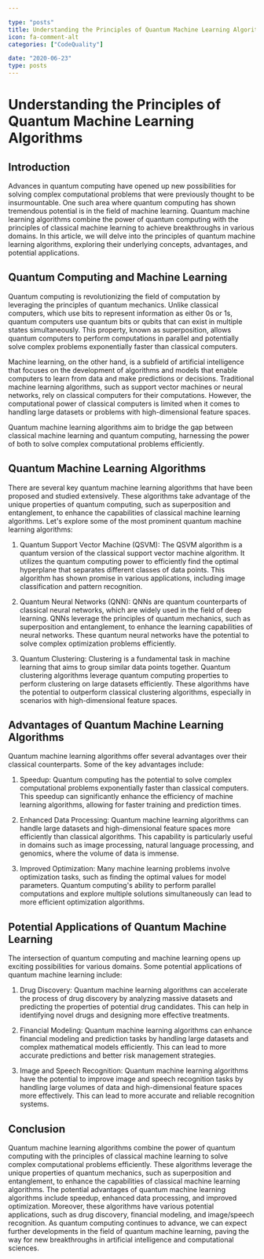 ```yaml
---

type: "posts"
title: Understanding the Principles of Quantum Machine Learning Algorithms
icon: fa-comment-alt
categories: ["CodeQuality"]

date: "2020-06-23"
type: posts
---
```





# Understanding the Principles of Quantum Machine Learning Algorithms

## Introduction

Advances in quantum computing have opened up new possibilities for solving complex computational problems that were previously thought to be insurmountable. One such area where quantum computing has shown tremendous potential is in the field of machine learning. Quantum machine learning algorithms combine the power of quantum computing with the principles of classical machine learning to achieve breakthroughs in various domains. In this article, we will delve into the principles of quantum machine learning algorithms, exploring their underlying concepts, advantages, and potential applications.

## Quantum Computing and Machine Learning

Quantum computing is revolutionizing the field of computation by leveraging the principles of quantum mechanics. Unlike classical computers, which use bits to represent information as either 0s or 1s, quantum computers use quantum bits or qubits that can exist in multiple states simultaneously. This property, known as superposition, allows quantum computers to perform computations in parallel and potentially solve complex problems exponentially faster than classical computers.

Machine learning, on the other hand, is a subfield of artificial intelligence that focuses on the development of algorithms and models that enable computers to learn from data and make predictions or decisions. Traditional machine learning algorithms, such as support vector machines or neural networks, rely on classical computers for their computations. However, the computational power of classical computers is limited when it comes to handling large datasets or problems with high-dimensional feature spaces.

Quantum machine learning algorithms aim to bridge the gap between classical machine learning and quantum computing, harnessing the power of both to solve complex computational problems efficiently.

## Quantum Machine Learning Algorithms

There are several key quantum machine learning algorithms that have been proposed and studied extensively. These algorithms take advantage of the unique properties of quantum computing, such as superposition and entanglement, to enhance the capabilities of classical machine learning algorithms. Let's explore some of the most prominent quantum machine learning algorithms:

1. Quantum Support Vector Machine (QSVM): The QSVM algorithm is a quantum version of the classical support vector machine algorithm. It utilizes the quantum computing power to efficiently find the optimal hyperplane that separates different classes of data points. This algorithm has shown promise in various applications, including image classification and pattern recognition.

2. Quantum Neural Networks (QNN): QNNs are quantum counterparts of classical neural networks, which are widely used in the field of deep learning. QNNs leverage the principles of quantum mechanics, such as superposition and entanglement, to enhance the learning capabilities of neural networks. These quantum neural networks have the potential to solve complex optimization problems efficiently.

3. Quantum Clustering: Clustering is a fundamental task in machine learning that aims to group similar data points together. Quantum clustering algorithms leverage quantum computing properties to perform clustering on large datasets efficiently. These algorithms have the potential to outperform classical clustering algorithms, especially in scenarios with high-dimensional feature spaces.

## Advantages of Quantum Machine Learning Algorithms

Quantum machine learning algorithms offer several advantages over their classical counterparts. Some of the key advantages include:

1. Speedup: Quantum computing has the potential to solve complex computational problems exponentially faster than classical computers. This speedup can significantly enhance the efficiency of machine learning algorithms, allowing for faster training and prediction times.

2. Enhanced Data Processing: Quantum machine learning algorithms can handle large datasets and high-dimensional feature spaces more efficiently than classical algorithms. This capability is particularly useful in domains such as image processing, natural language processing, and genomics, where the volume of data is immense.

3. Improved Optimization: Many machine learning problems involve optimization tasks, such as finding the optimal values for model parameters. Quantum computing's ability to perform parallel computations and explore multiple solutions simultaneously can lead to more efficient optimization algorithms.

## Potential Applications of Quantum Machine Learning

The intersection of quantum computing and machine learning opens up exciting possibilities for various domains. Some potential applications of quantum machine learning include:

1. Drug Discovery: Quantum machine learning algorithms can accelerate the process of drug discovery by analyzing massive datasets and predicting the properties of potential drug candidates. This can help in identifying novel drugs and designing more effective treatments.

2. Financial Modeling: Quantum machine learning algorithms can enhance financial modeling and prediction tasks by handling large datasets and complex mathematical models efficiently. This can lead to more accurate predictions and better risk management strategies.

3. Image and Speech Recognition: Quantum machine learning algorithms have the potential to improve image and speech recognition tasks by handling large volumes of data and high-dimensional feature spaces more effectively. This can lead to more accurate and reliable recognition systems.

## Conclusion

Quantum machine learning algorithms combine the power of quantum computing with the principles of classical machine learning to solve complex computational problems efficiently. These algorithms leverage the unique properties of quantum mechanics, such as superposition and entanglement, to enhance the capabilities of classical machine learning algorithms. The potential advantages of quantum machine learning algorithms include speedup, enhanced data processing, and improved optimization. Moreover, these algorithms have various potential applications, such as drug discovery, financial modeling, and image/speech recognition. As quantum computing continues to advance, we can expect further developments in the field of quantum machine learning, paving the way for new breakthroughs in artificial intelligence and computational sciences.
